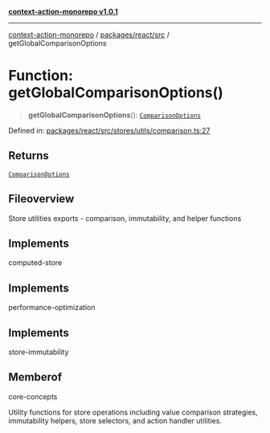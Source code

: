 [**context-action-monorepo v1.0.1**](../../../../README.md)

***

[context-action-monorepo](../../../../README.md) / [packages/react/src](../README.md) / getGlobalComparisonOptions

# Function: getGlobalComparisonOptions()

> **getGlobalComparisonOptions**(): [`ComparisonOptions`](../interfaces/ComparisonOptions.md)

Defined in: [packages/react/src/stores/utils/comparison.ts:27](https://github.com/mineclover/context-action/blob/cd08d4e3b87a65a1296f2b120f18fcabd78f2914/packages/react/src/stores/utils/comparison.ts#L27)

## Returns

[`ComparisonOptions`](../interfaces/ComparisonOptions.md)

## Fileoverview

Store utilities exports - comparison, immutability, and helper functions

## Implements

computed-store

## Implements

performance-optimization

## Implements

store-immutability

## Memberof

core-concepts

Utility functions for store operations including value comparison strategies,
immutability helpers, store selectors, and action handler utilities.
